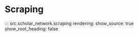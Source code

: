 # Scraping

::: src.scholar_network.scraping
    rendering:
        show_source: true
        show_root_heading: false

